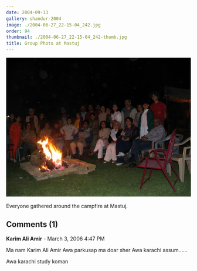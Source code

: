 ```yaml
---
date: 2004-09-13
gallery: shandur-2004
image: ./2004-06-27_22-15-04_242.jpg
order: 94
thumbnail: ./2004-06-27_22-15-04_242-thumb.jpg
title: Group Photo at Mastuj
---
```


![Group Photo at Mastuj](./2004-06-27_22-15-04_242.jpg)

Everyone gathered around the campfire at Mastuj.

<div id="comments">

## Comments (1)

<div id="comment">

**Karim Ali Amir** - March  3, 2006  4:47 PM

Ma nam Karim Ali Amir
Awa parkusap ma doar sher
Awa karachi assum......

Awa karachi study koman

</div>

</div>
